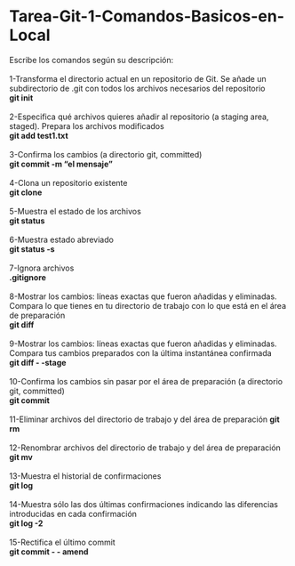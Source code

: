 # Tarea-Git-1-Comandos-Basicos-en-Local
Escribe los comandos según su descripción:<br/><br/>
1-Transforma el directorio actual en un repositorio de Git. Se añade un subdirectorio de .git con todos los archivos necesarios del repositorio<br/>
**git init**<br/><br/>
2-Especifica qué archivos quieres añadir al repositorio (a staging area, staged). Prepara los archivos modificados<br/>
**git add test1.txt**<br/><br/>
3-Confirma los cambios (a directorio git, committed)<br/>
**git commit -m “el mensaje”**<br/><br/>
4-Clona un repositorio existente<br/>
**git clone**<br/><br/>
5-Muestra el estado de los archivos<br/>
**git status**<br/><br/>
6-Muestra estado abreviado<br/>
**git status -s**<br/><br/>
7-Ignora archivos<br/>
**.gitignore**<br/><br/>
8-Mostrar los cambios: líneas exactas que fueron añadidas y eliminadas. Compara lo que tienes en tu directorio de trabajo con lo que está en el área de preparación<br/>
**git diff**<br/><br/>
9-Mostrar los cambios: líneas exactas que fueron añadidas y eliminadas. Compara tus cambios preparados con la última instantánea confirmada<br/>
**git diff - -stage**<br/><br/>
10-Confirma los cambios sin pasar por el área de preparación (a directorio git, committed)<br/>
**git commit**<br/><br/>
11-Eliminar archivos del directorio de trabajo y del área de preparación
**git rm**<br/><br/>
12-Renombrar archivos del directorio de trabajo y del área de preparación<br/>
**git mv**<br/><br/>
13-Muestra el historial de confirmaciones<br/>
**git log**<br/><br/>
14-Muestra sólo las dos últimas confirmaciones indicando las diferencias introducidas en cada confirmación<br/> 
**git log -2**<br/><br/>
15-Rectifica el último commit<br/>
**git commit - - amend**<br/><br/>
